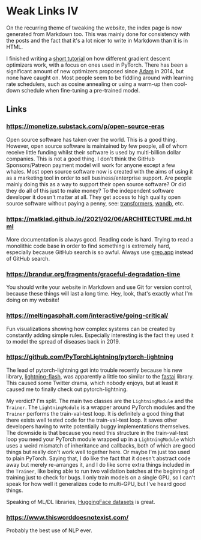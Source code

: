 # Weak Links IV

On the recurring theme of tweaking the website, the index page is now generated from Markdown too. This was mainly done for consistency with the posts and the fact that it's a lot nicer to write in Markdown than it is in HTML.

I finished writing a [short tutorial](https://github.com/bentrevett/a-tour-of-pytorch-optimizers) on how different gradient descent optimizers work, with a focus on ones used in PyTorch. There has been a significant amount of new optimizers proposed since [Adam](https://arxiv.org/abs/1412.6980) in 2014, but none have caught on. Most people seem to be fiddling around with learning rate schedulers, such as cosine annealing or using a warm-up then cool-down schedule when fine-tuning a pre-trained model.

## Links

### https://monetize.substack.com/p/open-source-eras

Open source software has taken over the world. This is a good thing. However, open source software is maintained by few people, all of whom receive little funding whilst their software is used by multi-billion dollar companies. This is not a good thing. I don't think the GitHub Sponsors/Patreon payment model will work for anyone except a few whales. Most open source software now is created with the aims of using it as a marketing tool in order to sell business/enterprise support. Are people mainly doing this as a way to support their open source software? Or did they do all of this just to make money? To the independent software developer it doesn't matter at all. They get access to high quality open source software without paying a penny, see: [transformers](https://github.com/huggingface/transformers), [wandb](https://github.com/wandb/client), etc.

### https://matklad.github.io//2021/02/06/ARCHITECTURE.md.html

More documentation is always good. Reading code is hard. Trying to read a monolithic code base in order to find something is extremely hard, especially because GitHub search is so awful. Always use [grep.app](https://grep.app/) instead of GitHub search.

### https://brandur.org/fragments/graceful-degradation-time

You should write your website in Markdown and use Git for version control, because these things will last a long time. Hey, look, that's exactly what I'm doing on my website!

### https://meltingasphalt.com/interactive/going-critical/

Fun visualizations showing how complex systems can be created by constantly adding simple rules. Especially interesting is the fact they used it to model the spread of diseases back in 2019.

### https://github.com/PyTorchLightning/pytorch-lightning

The lead of pytorch-lightning got into trouble recently because his new library, [lightning-flash](https://github.com/PyTorchLightning/lightning-flash), was apparently a little too similar to the [fastai](https://github.com/fastai/fastai) library. This caused some Twitter drama, which nobody enjoys, but at least it caused me to finally check out pytorch-lightning.

My verdict? I'm split. The main two classes are the `LightningModule` and the `Trainer`. The `LightningModule` is a wrapper around PyTorch modules and the `Trainer` performs the train-val-test loop. It is definitely a good thing that there exists well tested code for the train-val-test loop. It saves other developers having to write potentially buggy implementations themselves. The downside is that because you need this structure in the train-val-test loop you need your PyTorch module wrapped up in a `LightningModule` which uses a weird mismatch of inheritance and callbacks, both of which are good things but really don't work well together here. Or maybe I'm just too used to plain PyTorch. Saying that, I do like the fact that it doesn't abstract code away but merely re-arranges it, and I do like some extra things included in the `Trainer`, like being able to run two validation batches at the beginning of training just to check for bugs. I only train models on a single GPU, so I can't speak for how well it generalizes code to multi-GPU, but I've heard good things.

Speaking of ML/DL libraries, [HuggingFace datasets](https://github.com/huggingface/datasets) is great.

### https://www.thisworddoesnotexist.com/

Probably the best use of NLP ever.
